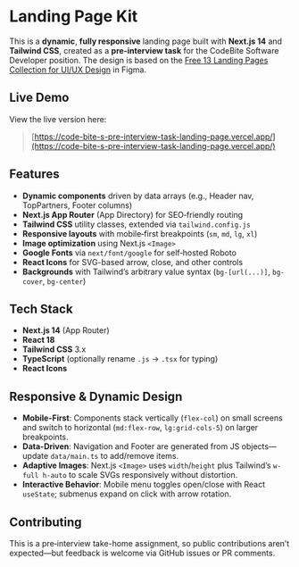 # Landing Page Kit

This is a **dynamic**, **fully responsive** landing page built with **Next.js 14** and **Tailwind CSS**, created as a **pre‑interview task** for the CodeBite Software Developer position. The design is based on the [Free 13 Landing Pages Collection for UI/UX Design](https://www.figma.com/community/file/FID8GyZ2JpmvVpt4fGEdI4/Landing-Page-Kit---Free-13-Landing-Pages-Collection-for-UI-UX-Design) in Figma.

## Live Demo

View the live version here:

> [https://code-bite-s-pre-interview-task-landing-page.vercel.app/](https://code-bite-s-pre-interview-task-landing-page.vercel.app/)

## Features

* **Dynamic components** driven by data arrays (e.g., Header nav, TopPartners, Footer columns)
* **Next.js App Router** (App Directory) for SEO‑friendly routing
* **Tailwind CSS** utility classes, extended via `tailwind.config.js`
* **Responsive layouts** with mobile‑first breakpoints (`sm`, `md`, `lg`, `xl`)
* **Image optimization** using Next.js `<Image>`
* **Google Fonts** via `next/font/google` for self‑hosted Roboto
* **React Icons** for SVG-based arrow, close, and other controls
* **Backgrounds** with Tailwind’s arbitrary value syntax (`bg-[url(...)]`, `bg-cover`, `bg-center`)

## Tech Stack

* **Next.js 14** (App Router)
* **React 18**
* **Tailwind CSS** 3.x
* **TypeScript** (optionally rename `.js` → `.tsx` for typing)
* **React Icons**

## Responsive & Dynamic Design

* **Mobile-First**: Components stack vertically (`flex-col`) on small screens and switch to horizontal (`md:flex-row`, `lg:grid-cols-5`) on larger breakpoints.
* **Data-Driven**: Navigation and Footer are generated from JS objects—update `data/main.ts` to add/remove items.
* **Adaptive Images**: Next.js `<Image>` uses `width`/`height` plus Tailwind’s `w-full h-auto` to scale SVGs responsively without distortion.
* **Interactive Behavior**: Mobile menu toggles open/close with React `useState`; submenus expand on click with arrow rotation.

## Contributing

This is a pre‑interview take-home assignment, so public contributions aren’t expected—but feedback is welcome via GitHub issues or PR comments.

